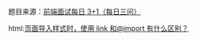 题目来源：[前端面试每日 3+1（每日三问）](https://github.com/haizlin/fe-interview)

html:[页面导入样式时，使用 link 和@import 有什么区别？](https://github.com/zivenday/learning/issues/1)

